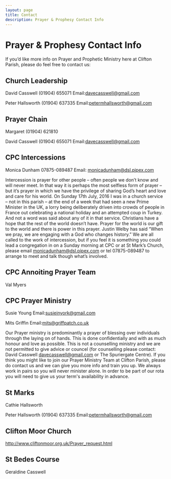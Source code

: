 ```yaml
---
layout: page
title: Contact
description: Prayer & Prophesy Contact Info
---
```


Prayer & Prophesy Contact Info
==============================
If you’d like more info on Prayer and Prophetic Ministry here at Clifton Parish, please do feel free to contact us:

Church Leadership
-----------------
David Casswell (01904) 655071 Email:davecasswell@gmail.com

Peter Hallsworth (01904) 637335 Email:petermhallsworth@gmail.com


Prayer Chain
------------
Margaret (01904) 621810

David Casswell (01904) 655071 Email:davecasswell@gmail.com


CPC Intercessions
-----------------
Monica Dunham 07875-089487 Email: monicadunham@dsl.pipex.com

Intercession is prayer for other people – often people we don’t know and will never meet. In that way it is perhaps the most selfless form of prayer – but it’s prayer in which we have the privilege of sharing God’s heart and love and care for his world. On Sunday 17th July, 2016 I was in a church service – not in this parish – at the end of a week that had seen a new Prime Minister in the UK, a lorry being deliberately driven into crowds of people in France out celebrating a national holiday and an attempted coup in Turkey. And not a word was said about any of it in that service. Christians have a hope that the rest of the world doesn’t have. Prayer for the world is our gift to the world and there is power in this prayer. Justin Welby has said “When we pray, we are engaging with a God who changes history.” We are all called to the work of intercession, but if you feel it is something you could lead a congregation in on a Sunday morning at CPC or at St Mark’s Church, please email monicadunham@dsl.pipex.com or tel 07875-089487 to arrange to meet and talk though what’s involved. 



CPC Annoiting Prayer Team
-----------------
Val Myers 


CPC Prayer Ministry
-------------------
Susie Young Email:susieinyork@gmail.com

Mits Griffin Email:mits@griffpatch.co.uk

Our Prayer ministry is predominantly a prayer of blessing over individuals through the laying on of hands. This is done confidentially and with as much honour and love as possible. This is not a counselling ministry and we are not permitted to give advice or councel (for counselling please contact: David Casswell <davecasswell@gmail.com> or The Spuriergate Centre). If you think you might like to join our Prayer Ministry Team at Clifton Parish, please do contact us and we can give you more info and train you up. We always work in pairs so you will never minister alone. In order to be part of our rota you will need to give us your term's availability in advance.


St Marks
--------
Cathie Hallsworth 

Peter Hallsworth (01904) 637335 Email:petermhallsworth@gmail.com


Clifton Moor Church
-------------------
http://www.cliftonmoor.org.uk/Prayer_request.html


St Bedes Course
---------------
Geraldine Casswell 

